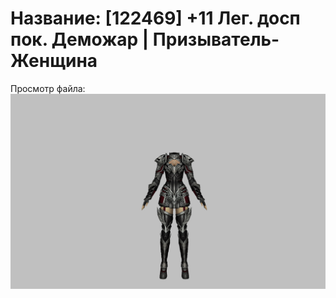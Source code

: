 # Название: [122469] +11 Лег. досп пок. Деможар | Призыватель-Женщина

Просмотр файла:
![p090034.png](p090034.png)